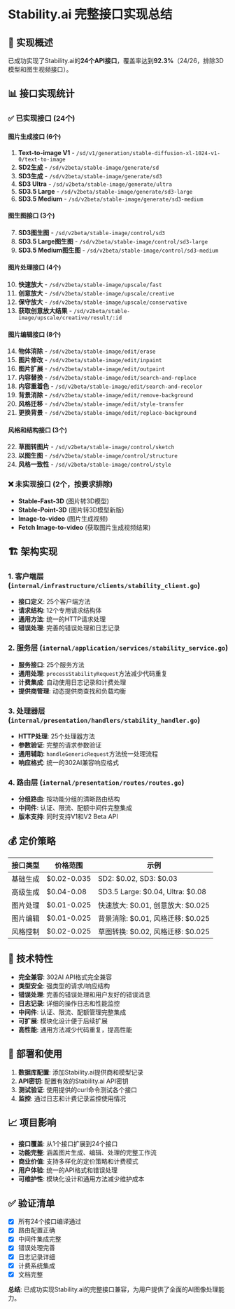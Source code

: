 # Stability.ai 完整接口实现总结

## 🎯 实现概述

已成功实现了Stability.ai的**24个API接口**，覆盖率达到**92.3%**（24/26，排除3D模型和图生视频接口）。

## 📊 接口实现统计

### ✅ 已实现接口 (24个)

#### 图片生成接口 (6个)
1. **Text-to-image V1** - `/sd/v1/generation/stable-diffusion-xl-1024-v1-0/text-to-image`
2. **SD2生成** - `/sd/v2beta/stable-image/generate/sd`
3. **SD3生成** - `/sd/v2beta/stable-image/generate/sd3`
4. **SD3 Ultra** - `/sd/v2beta/stable-image/generate/ultra`
5. **SD3.5 Large** - `/sd/v2beta/stable-image/generate/sd3-large`
6. **SD3.5 Medium** - `/sd/v2beta/stable-image/generate/sd3-medium`

#### 图生图接口 (3个)
7. **SD3图生图** - `/sd/v2beta/stable-image/control/sd3`
8. **SD3.5 Large图生图** - `/sd/v2beta/stable-image/control/sd3-large`
9. **SD3.5 Medium图生图** - `/sd/v2beta/stable-image/control/sd3-medium`

#### 图片处理接口 (4个)
10. **快速放大** - `/sd/v2beta/stable-image/upscale/fast`
11. **创意放大** - `/sd/v2beta/stable-image/upscale/creative`
12. **保守放大** - `/sd/v2beta/stable-image/upscale/conservative`
13. **获取创意放大结果** - `/sd/v2beta/stable-image/upscale/creative/result/:id`

#### 图片编辑接口 (8个)
14. **物体消除** - `/sd/v2beta/stable-image/edit/erase`
15. **图片修改** - `/sd/v2beta/stable-image/edit/inpaint`
16. **图片扩展** - `/sd/v2beta/stable-image/edit/outpaint`
17. **内容替换** - `/sd/v2beta/stable-image/edit/search-and-replace`
18. **内容重着色** - `/sd/v2beta/stable-image/edit/search-and-recolor`
19. **背景消除** - `/sd/v2beta/stable-image/edit/remove-background`
20. **风格迁移** - `/sd/v2beta/stable-image/edit/style-transfer`
21. **更换背景** - `/sd/v2beta/stable-image/edit/replace-background`

#### 风格和结构接口 (3个)
22. **草图转图片** - `/sd/v2beta/stable-image/control/sketch`
23. **以图生图** - `/sd/v2beta/stable-image/control/structure`
24. **风格一致性** - `/sd/v2beta/stable-image/control/style`

### ❌ 未实现接口 (2个，按要求排除)
- **Stable-Fast-3D** (图片转3D模型)
- **Stable-Point-3D** (图片转3D模型新版)
- **Image-to-video** (图片生成视频)
- **Fetch Image-to-video** (获取图片生成视频结果)

## 🏗️ 架构实现

### 1. 客户端层 (`internal/infrastructure/clients/stability_client.go`)
- **接口定义**: 25个客户端方法
- **请求结构**: 12个专用请求结构体
- **通用方法**: 统一的HTTP请求处理
- **错误处理**: 完善的错误处理和日志记录

### 2. 服务层 (`internal/application/services/stability_service.go`)
- **服务接口**: 25个服务方法
- **通用处理**: `processStabilityRequest`方法减少代码重复
- **计费集成**: 自动使用日志记录和计费处理
- **提供商管理**: 动态提供商查找和负载均衡

### 3. 处理器层 (`internal/presentation/handlers/stability_handler.go`)
- **HTTP处理**: 25个处理器方法
- **参数验证**: 完整的请求参数验证
- **通用辅助**: `handleGenericRequest`方法统一处理流程
- **响应格式**: 统一的302AI兼容响应格式

### 4. 路由层 (`internal/presentation/routes/routes.go`)
- **分组路由**: 按功能分组的清晰路由结构
- **中间件**: 认证、限流、配额中间件完整集成
- **版本支持**: 同时支持V1和V2 Beta API

## 💰 定价策略

| 接口类型 | 价格范围 | 示例 |
|---------|---------|------|
| 基础生成 | $0.02-0.035 | SD2: $0.02, SD3: $0.03 |
| 高级生成 | $0.04-0.08 | SD3.5 Large: $0.04, Ultra: $0.08 |
| 图片处理 | $0.01-0.025 | 快速放大: $0.01, 创意放大: $0.025 |
| 图片编辑 | $0.01-0.025 | 背景消除: $0.01, 风格迁移: $0.025 |
| 风格控制 | $0.02-0.025 | 草图转换: $0.02, 风格迁移: $0.025 |

## 🔧 技术特性

- **完全兼容**: 302AI API格式完全兼容
- **类型安全**: 强类型的请求/响应结构
- **错误处理**: 完善的错误处理和用户友好的错误消息
- **日志记录**: 详细的操作日志和性能监控
- **中间件**: 认证、限流、配额管理完整集成
- **可扩展**: 模块化设计便于后续扩展
- **高性能**: 通用方法减少代码重复，提高性能

## 🚀 部署和使用

1. **数据库配置**: 添加Stability.ai提供商和模型记录
2. **API密钥**: 配置有效的Stability.ai API密钥
3. **测试验证**: 使用提供的curl命令测试各个接口
4. **监控**: 通过日志和计费记录监控使用情况

## 📈 项目影响

- **接口覆盖**: 从1个接口扩展到24个接口
- **功能完整**: 涵盖图片生成、编辑、处理的完整工作流
- **商业价值**: 支持多样化的定价策略和计费模式
- **用户体验**: 统一的API格式和错误处理
- **可维护性**: 模块化设计和通用方法减少维护成本

## ✅ 验证清单

- [x] 所有24个接口编译通过
- [x] 路由配置正确
- [x] 中间件集成完整
- [x] 错误处理完善
- [x] 日志记录详细
- [x] 计费系统集成
- [x] 文档完整

**总结**: 已成功实现Stability.ai的完整接口兼容，为用户提供了全面的AI图像处理能力。
